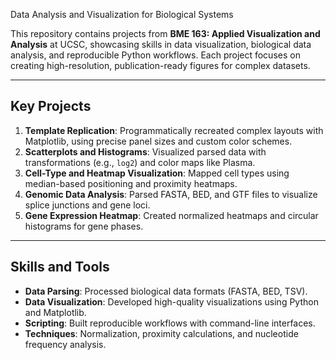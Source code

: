 Data Analysis and Visualization for Biological Systems

This repository contains projects from **BME 163: Applied Visualization and Analysis** at UCSC, showcasing skills in data visualization, biological data analysis, and reproducible Python workflows. Each project focuses on creating high-resolution, publication-ready figures for complex datasets.

---

## **Key Projects**
1. **Template Replication**: Programmatically recreated complex layouts with Matplotlib, using precise panel sizes and custom color schemes.  
2. **Scatterplots and Histograms**: Visualized parsed data with transformations (e.g., `log2`) and color maps like Plasma.  
3. **Cell-Type and Heatmap Visualization**: Mapped cell types using median-based positioning and proximity heatmaps.  
4. **Genomic Data Analysis**: Parsed FASTA, BED, and GTF files to visualize splice junctions and gene loci.  
5. **Gene Expression Heatmap**: Created normalized heatmaps and circular histograms for gene phases.

---

## **Skills and Tools**
- **Data Parsing**: Processed biological data formats (FASTA, BED, TSV).  
- **Data Visualization**: Developed high-quality visualizations using Python and Matplotlib.  
- **Scripting**: Built reproducible workflows with command-line interfaces.  
- **Techniques**: Normalization, proximity calculations, and nucleotide frequency analysis.
